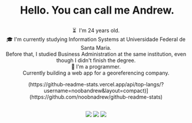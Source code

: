 # <p align="center"> &nbsp;Hello. You can call me Andrew.</p>


<p align="center">⏳ &nbsp;I'm 24 years old.<br/>🎓&nbsp;I'm currently studying Information Systems at Universidade Federal de Santa Maria. <br>Before that, I studied Business Administration at the same institution, even though I didn't finish the degree.</br>👨‍&nbsp;I'm a programmer.<br> Currently building a web app for a georeferencing company.</p>



<p style="text-align: center;"> (https://github-readme-stats.vercel.app/api/top-langs/?username=noobandrew&layout=compact)](https://github.com/noobnadrew/github-readme-stats) </p>







## 
<p align="center"><a href="https://www.linkedin.com/in/hammelandrew/" target="_blank"><img src="https://img.shields.io/badge/-ANDREW HAMMEL-%230077B5?style=for-the-badge&logo=linkedin&logoColor=white" target="_blank"></a>
  <a href="https://instagram.com/hammelandrew" target="_blank"><img src="https://img.shields.io/badge/-hammelandrew-%23E4405F?style=for-the-badge&logo=instagram&logoColor=white" target="_blank"></a>
   <a href = "mailto:andrewhammelcontato@gmail.com"><img src="https://img.shields.io/badge/-GMAIL-%23333?style=for-the-badge&logo=gmail&logoColor=RED" target="_blank"></a>
